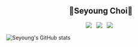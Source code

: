 ## <center>🐬Seyoung Choi🐬</center>
<center>
<a href="https://sopt.org/"><img src="https://img.shields.io/badge/SOPT -blueviolet?style=flat-square&logoColor=white"/></a>
&nbsp;
<a href="https://sebada.tistory.com/"><img src="https://img.shields.io/badge/Tech Blog-black?style=flat-square&logo=Tistory&logoColor=white"/></a>
&nbsp;
<a href="mailto:sychoi0516@naver.com"><img src="https://img.shields.io/badge/Gmail -EA4335?style=flat-square&logo=Gmail&logoColor=white"/></a>
&nbsp;
</center>

![Seyoung's GitHub stats](https://github-readme-stats.vercel.app/api?username=say-young516&show_icons=true&theme=tokyonight)
